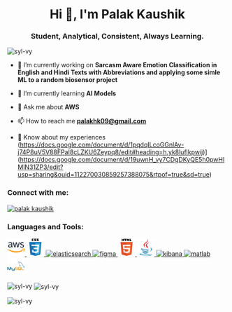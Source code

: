 <h1 align="center">Hi 👋, I'm Palak Kaushik</h1>
<h3 align="center">Student, Analytical, Consistent, Always Learning.</h3>


<p align="left"> <img src="https://komarev.com/ghpvc/?username=syl-vy&label=Profile%20views&color=0e75b6&style=flat" alt="syl-vy" /> </p>

- 🔭 I’m currently working on **Sarcasm Aware Emotion Classification in English and Hindi Texts with Abbreviations and applying some simle ML to a random biosensor project**

- 🌱 I’m currently learning **AI Models**

- 💬 Ask me about **AWS**

- 📫 How to reach me **palakhk09@gmail.com**

- 📄 Know about my experiences (https://docs.google.com/document/d/1pqdqILcoGGnlAv-j74P8uV5V88FPaI8cLZKU6Zeypq8/edit#heading=h.yk8luflkpwij)](https://docs.google.com/document/d/19uwnH_vy7CDgDKyQE5h0pwHIMlN31ZP3/edit?usp=sharing&ouid=112270030859257388075&rtpof=true&sd=true)

<h3 align="left">Connect with me:</h3>
<p align="left">
<a href="https://linkedin.com/in/palak kaushik" target="blank"><img align="center" src="https://raw.githubusercontent.com/rahuldkjain/github-profile-readme-generator/master/src/images/icons/Social/linked-in-alt.svg" alt="palak kaushik" height="30" width="40" /></a>
</p>

<h3 align="left">Languages and Tools:</h3>
<p align="left"> <a href="https://aws.amazon.com" target="_blank" rel="noreferrer"> <img src="https://raw.githubusercontent.com/devicons/devicon/master/icons/amazonwebservices/amazonwebservices-original-wordmark.svg" alt="aws" width="40" height="40"/> </a> <a href="https://www.w3schools.com/css/" target="_blank" rel="noreferrer"> <img src="https://raw.githubusercontent.com/devicons/devicon/master/icons/css3/css3-original-wordmark.svg" alt="css3" width="40" height="40"/> </a> <a href="https://www.elastic.co" target="_blank" rel="noreferrer"> <img src="https://www.vectorlogo.zone/logos/elastic/elastic-icon.svg" alt="elasticsearch" width="40" height="40"/> </a> <a href="https://www.figma.com/" target="_blank" rel="noreferrer"> <img src="https://www.vectorlogo.zone/logos/figma/figma-icon.svg" alt="figma" width="40" height="40"/> </a> <a href="https://www.w3.org/html/" target="_blank" rel="noreferrer"> <img src="https://raw.githubusercontent.com/devicons/devicon/master/icons/html5/html5-original-wordmark.svg" alt="html5" width="40" height="40"/> </a> <a href="https://www.java.com" target="_blank" rel="noreferrer"> <img src="https://raw.githubusercontent.com/devicons/devicon/master/icons/java/java-original.svg" alt="java" width="40" height="40"/> </a> <a href="https://www.elastic.co/kibana" target="_blank" rel="noreferrer"> <img src="https://www.vectorlogo.zone/logos/elasticco_kibana/elasticco_kibana-icon.svg" alt="kibana" width="40" height="40"/> </a> <a href="https://www.mathworks.com/" target="_blank" rel="noreferrer"> <img src="https://upload.wikimedia.org/wikipedia/commons/2/21/Matlab_Logo.png" alt="matlab" width="40" height="40"/> </a> <a href="https://www.mysql.com/" target="_blank" rel="noreferrer"> <img src="https://raw.githubusercontent.com/devicons/devicon/master/icons/mysql/mysql-original-wordmark.svg" alt="mysql" width="40" height="40"/> </a> </p>

<p><img align="left" src="https://github-readme-stats.vercel.app/api/top-langs?username=syl-vy&show_icons=true&locale=en&layout=compact" alt="syl-vy" /></p>

<p>&nbsp;<img align="center" src="https://github-readme-stats.vercel.app/api?username=syl-vy&show_icons=true&locale=en" alt="syl-vy" /></p>

<p><img align="center" src="https://github-readme-streak-stats.herokuapp.com/?user=syl-vy&" alt="syl-vy" /></p>

